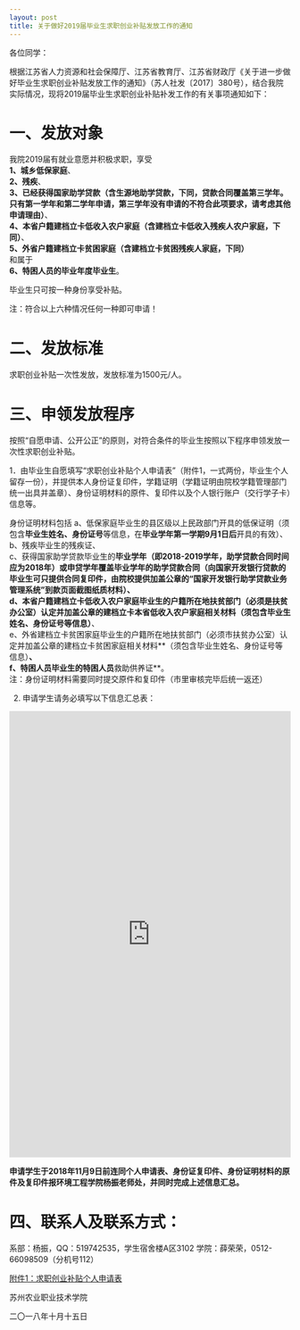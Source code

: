 ```yaml
---
layout: post
title: 关于做好2019届毕业生求职创业补贴发放工作的通知
---
```


各位同学：

根据江苏省人力资源和社会保障厅、江苏省教育厅、江苏省财政厅《关于进一步做好毕业生求职创业补贴发放工作的通知》（苏人社发〔2017〕380号），结合我院实际情况，现将2019届毕业生求职创业补贴补发工作的有关事项通知如下：

<!--more-->

# 一、发放对象

我院2019届有就业意愿并积极求职，享受    
**1、城乡低保家庭**、    
**2、残疾**、    
**3、已经获得国家助学贷款（含生源地助学贷款，下同，贷款合同覆盖第三学年。只有第一学年和第二学年申请，第三学年没有申请的不符合此项要求，请考虑其他申请理由）**、    
**4、本省户籍建档立卡低收入农户家庭（含建档立卡低收入残疾人农户家庭，下同）**、        
**5、外省户籍建档立卡贫困家庭（含建档立卡贫困残疾人家庭，下同）**    
和属于    
**6、特困人员的毕业年度毕业生**。    

毕业生只可按一种身份享受补贴。    

注：符合以上六种情况任何一种即可申请！    

# 二、发放标准

求职创业补贴一次性发放，发放标准为1500元/人。

# 三、申领发放程序

按照“自愿申请、公开公正”的原则，对符合条件的毕业生按照以下程序申领发放一次性求职创业补贴。

1．由毕业生自愿填写“求职创业补贴个人申请表”（附件1，一式两份，毕业生个人留存一份），并提供本人身份证复印件，学籍证明（学籍证明由院校学籍管理部门统一出具并盖章）、身份证明材料的原件、复印件以及个人银行账户（交行学子卡）信息等。

身份证明材料包括
a、低保家庭毕业生的县区级以上民政部门开具的低保证明（须包含**毕业生姓名、身份证号**等信息，在**毕业学年第一学期9月1日后**开具的有效）、    
b、残疾毕业生的残疾证、    
c、获得国家助学贷款毕业生的**毕业学年（即2018-2019学年，助学贷款合同时间应为2018年）**或申贷学年覆盖毕业学年的助学贷款合同（向国家开发银行贷款的毕业生可只提供合同复印件，由院校提供加盖公章的“国家开发银行助学贷款业务管理系统”到款页面截图纸质材料）、    
d、本省户籍建档立卡低收入农户家庭毕业生的户籍所在地扶贫部门（必须是扶贫办公室）认定并加盖公章的建档立卡本省低收入农户家庭相关材料**（须包含毕业生姓名、身份证号等信息）**、    
e、外省建档立卡贫困家庭毕业生的户籍所在地扶贫部门（必须市扶贫办公室）认定并加盖公章的建档立卡贫困家庭相关材料**（须包含毕业生姓名、身份证号等信息）**、    
f、特困人员毕业生的特困人员**救助供养证**。    
注：身份证明材料需要同时提交原件和复印件（市里审核完毕后统一返还）

2. 申请学生请务必填写以下信息汇总表：

<iframe height="800" allowTransparency="true" style="width:100%;border:none;overflow:auto;" frameborder="0" src="http://zhenyang.mikecrm.com/ZuLm5Lz"> </iframe>

**申请学生于2018年11月9日前连同个人申请表、身份证复印件、身份证明材料的原件及复印件报环境工程学院杨振老师处，并同时完成上述信息汇总。**

# 四、联系人及联系方式：

系部：杨振，QQ：519742535，学生宿舍楼A区3102
学院：薛荣荣，0512-66098509（分机号112）


[附件1：求职创业补贴个人申请表](https://share.weiyun.com/5WoOUty)

苏州农业职业技术学院

二〇一八年十月十五日
